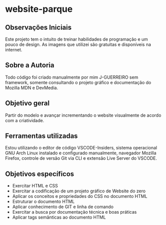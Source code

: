 # website-parque
## Observações Iniciais

Este projeto tem o intuito de treinar habilidades de programação e um pouco de design.
As imagens que utilizei são gratuitas e disponíveis na internet.

## Sobre a Autoria

Todo código foi criado manualmente por mim J-GUERREIRO sem framework, somente consultando o projeto gráfico e documentação do Mozilla MDN e DevMedia.

## Objetivo geral

Partir do modelo e avançar incrementando o website visualmente de acordo com a criatividade.
## Ferramentas utilizadas

Estou utilizando o editor de código VSCODE-Insiders, sistema operacional GNU Arch Linux instalado e configurado manualmente, navegador Mozilla Firefox, controle de versão Git via CLI e extensão Live Server do VSCODE.

## Objetivos específicos

- Exercitar HTML e CSS
- Exercitar a codificação de um projeto gráfico de Website do zero
- Aplicar os conceitos e propriedades do CSS no documento HTML
- Estruturar o documento HTML
- Aplicar conhecimento de GIT e linha de comando
- Exercitar a busca por documentação técnica e boas práticas
- Aplicar tags semânticas ao documento HTML
